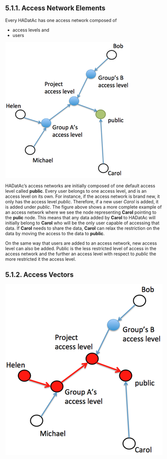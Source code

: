 ## 5.1.1. Access Network Elements

Every HADatAc has one access network composed of 
* access levels and 
* users

<img src="https://raw.githubusercontent.com/paulopinheiro1234/hadatac-screenshots/master/Sec5/access-network.png" width="400">

HADatAc’s access networks are initially composed of one default access level called __public__. Every user belongs to one access level, and is an access level on its own. For instance, if the access network is brand new, it only has the access level _public_. Therefore, if a new user _Carol_ is added, it is added under _public_. The figure above shows a more complete example of an access network where we see the node representing __Carol__ pointing to the __pulic__ node. This means that any data added by __Carol__ to HADatAc will initially belong to __Carol__ who will be the only user capable of accessing that data. If __Carol__ needs to share the data, __Carol__ can relax the restriction on the data by moving the access to the data to __public__. 

On the same way that users are added to an access network, new access level can also be added. Public is the less restricted level of access in the access network and the further an access level with respect to _public_ the more restricted it the access level.

## 5.1.2. Access Vectors

![](https://raw.githubusercontent.com/paulopinheiro1234/hadatac-screenshots/master/Sec5/access-vector.png)

